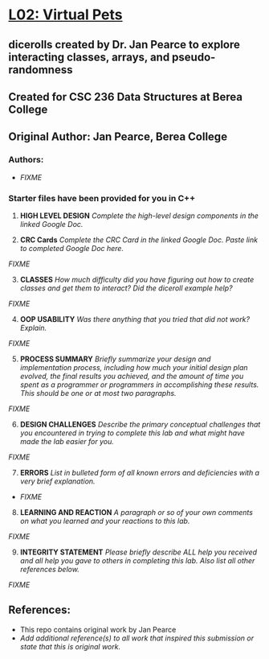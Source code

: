 # [L02: Virtual Pets](https://docs.google.com/document/d/13JmmQzG0Rdc_DOSiCTNC9dWEZ2nnSJKiqD8qDtLQ2Sw/edit?usp=sharing)

## dicerolls created by Dr. Jan Pearce to explore interacting classes, arrays, and pseudo-randomness
## Created for CSC 236 Data Structures at Berea College
## Original Author: Jan Pearce, Berea College

### Authors:

- *FIXME*

### Starter files have been provided for you in C++


1. **HIGH LEVEL DESIGN**
*Complete the high-level design components in the linked Google Doc.*

2. **CRC Cards**
*Complete the CRC Card in the linked Google Doc. Paste link to completed Google Doc here.*

*FIXME*

3. **CLASSES**
*How much difficulty did you have figuring out how to create classes and get them to interact? Did the diceroll example help?*

*FIXME*

4. **OOP USABILITY**
*Was there anything that you tried that did not work? Explain.*

*FIXME*

5. **PROCESS SUMMARY**
*Briefly summarize your design and implementation process,
including how much your initial design plan evolved,
the final results you achieved, and the amount of time you spent
as a programmer or programmers in accomplishing these results.
This should be one or at most two paragraphs.*

*FIXME*

6. **DESIGN CHALLENGES**
*Describe the primary conceptual challenges that you encountered
in trying to complete this lab and what might have made the
lab easier for you.*

*FIXME*

7. **ERRORS**
*List in bulleted form of all known errors
and deficiencies with a very brief explanation.*

- *FIXME*

8. **LEARNING AND REACTION**
*A paragraph or so of your own comments
on what you learned and your reactions to this lab.*

*FIXME*

9. **INTEGRITY STATEMENT**
*Please briefly describe ALL help you received and
all help you gave to others in completing this lab.
Also list all other references below.*

*FIXME*


## References:
- This repo contains original work by Jan Pearce
- *Add additional reference(s) to all work that inspired this submission or state that this is original work.*
